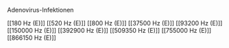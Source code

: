 Adenovirus-Infektionen

[[180 Hz (E)]]
[[520 Hz (E)]]
[[800 Hz (E)]]
[[37500 Hz (E)]]
[[93200 Hz (E)]]
[[150000 Hz (E)]]
[[392900 Hz (E)]]
[[509350 Hz (E)]]
[[755000 Hz (E)]]
[[866150 Hz (E)]]